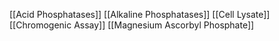 [[Acid Phosphatases]]
[[Alkaline Phosphatases]]
[[Cell Lysate]]
[[Chromogenic Assay]]
[[Magnesium Ascorbyl Phosphate]]
